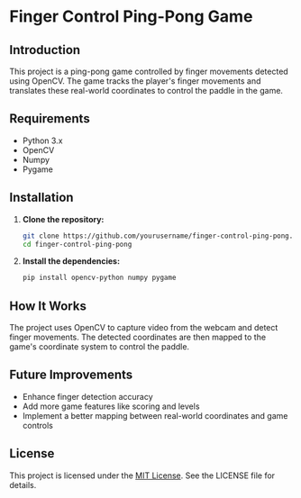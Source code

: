# Finger Control Ping-Pong Game

## Introduction

This project is a ping-pong game controlled by finger movements detected using OpenCV. The game tracks the player's finger movements and translates these real-world coordinates to control the paddle in the game.

## Requirements

- Python 3.x
- OpenCV
- Numpy
- Pygame

## Installation

1. **Clone the repository:**

   ```bash
   git clone https://github.com/yourusername/finger-control-ping-pong.git
   cd finger-control-ping-pong
   ```
 
2. **Install the dependencies:**
    ```bash
    pip install opencv-python numpy pygame
    ```

## How It Works
The project uses OpenCV to capture video from the webcam and detect finger movements. The detected coordinates are then mapped to the game's coordinate system to control the paddle.

## Future Improvements
- Enhance finger detection accuracy
- Add more game features like scoring and levels
- Implement a better mapping between real-world coordinates and game controls

## License
This project is licensed under the [MIT License](https://github.com/Drownie/Finger-Control-Ping-Pong/blob/master/LICENSE). See the LICENSE file for details.
